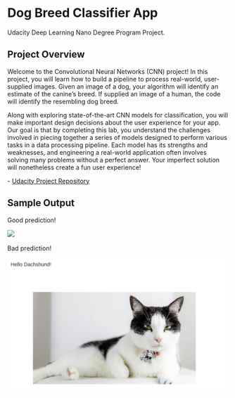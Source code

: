 # Dog Breed Classifier App

Udacity Deep Learning Nano Degree Program Project.

## Project Overview
Welcome to the Convolutional Neural Networks (CNN) project! In this project, you will learn how to build a pipeline to process real-world, user-supplied images. Given an image of a dog, your algorithm will identify an estimate of the canine’s breed. If supplied an image of a human, the code will identify the resembling dog breed.

Along with exploring state-of-the-art CNN models for classification, you will make important design decisions about the user experience for your app. Our goal is that by completing this lab, you understand the challenges involved in piecing together a series of models designed to perform various tasks in a data processing pipeline. Each model has its strengths and weaknesses, and engineering a real-world application often involves solving many problems without a perfect answer. Your imperfect solution will nonetheless create a fun user experience!

\- [Udacity Project Repository](https://github.com/udacity/deep-learning-v2-pytorch/tree/master/project-dog-classification)

## Sample Output

Good prediction!

![](https://github.com/udacity/deep-learning-v2-pytorch/blob/master/project-dog-classification/images/sample_dog_output.png)

Bad prediction!

![](./bad-example.png)